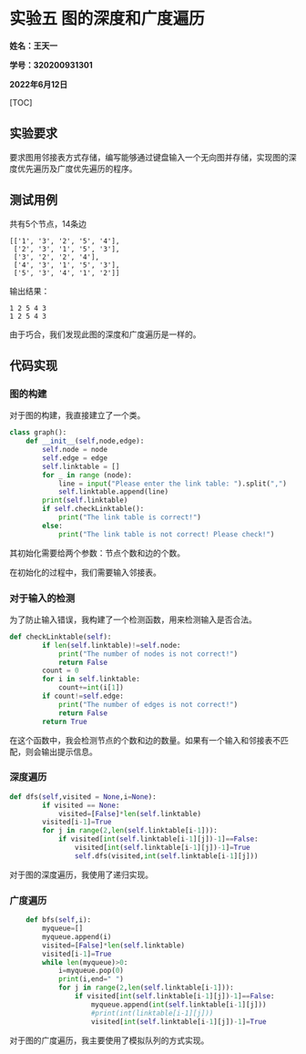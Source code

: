 # 实验五 图的深度和广度遍历

**姓名：王天一**

**学号：320200931301**

**2022年6月12日**

[TOC]

## 实验要求

要求图用邻接表方式存储，编写能够通过键盘输入一个无向图并存储，实现图的深度优先遍历及广度优先遍历的程序。

## 测试用例

共有5个节点，14条边

```
[['1', '3', '2', '5', '4'], 
 ['2', '3', '1', '5', '3'], 
 ['3', '2', '2', '4'], 
 ['4', '3', '1', '5', '3'], 
 ['5', '3', '4', '1', '2']]
```

输出结果：

```
1 2 5 4 3
1 2 5 4 3
```

由于巧合，我们发现此图的深度和广度遍历是一样的。

## 代码实现

### 图的构建

对于图的构建，我直接建立了一个类。

```python
class graph():
    def __init__(self,node,edge):
        self.node = node
        self.edge = edge
        self.linktable = []
        for _ in range (node):
            line = input("Please enter the link table: ").split(",")
            self.linktable.append(line)
        print(self.linktable)
        if self.checkLinktable():
            print("The link table is correct!")
        else:
            print("The link table is not correct! Please check!")
```

其初始化需要给两个参数：节点个数和边的个数。

在初始化的过程中，我们需要输入邻接表。

### 对于输入的检测

为了防止输入错误，我构建了一个检测函数，用来检测输入是否合法。

```python
def checkLinktable(self):
        if len(self.linktable)!=self.node:
            print("The number of nodes is not correct!")
            return False
        count = 0
        for i in self.linktable:
            count+=int(i[1])
        if count!=self.edge:
            print("The number of edges is not correct!")
            return False
        return True

```

在这个函数中，我会检测节点的个数和边的数量。如果有一个输入和邻接表不匹配，则会输出提示信息。

### 深度遍历

```python
def dfs(self,visited = None,i=None):
        if visited == None:
            visited=[False]*len(self.linktable)    
        visited[i-1]=True
        for j in range(2,len(self.linktable[i-1])):
            if visited[int(self.linktable[i-1][j])-1]==False:
                visited[int(self.linktable[i-1][j])-1]=True
                self.dfs(visited,int(self.linktable[i-1][j]))
```

对于图的深度遍历，我使用了递归实现。

### 广度遍历

```python
    def bfs(self,i):
        myqueue=[]
        myqueue.append(i)
        visited=[False]*len(self.linktable)
        visited[i-1]=True
        while len(myqueue)>0:
            i=myqueue.pop(0)
            print(i,end=" ")
            for j in range(2,len(self.linktable[i-1])):
                if visited[int(self.linktable[i-1][j])-1]==False:
                    myqueue.append(int(self.linktable[i-1][j]))
                    #print(int(linktable[i-1][j]))
                    visited[int(self.linktable[i-1][j])-1]=True
```

对于图的广度遍历，我主要使用了模拟队列的方式实现。